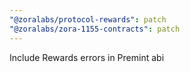 ```yaml
---
"@zoralabs/protocol-rewards": patch
"@zoralabs/zora-1155-contracts": patch
---
```


Include Rewards errors in Premint abi
